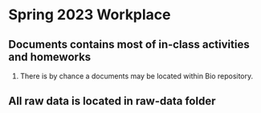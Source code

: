 # Spring 2023 Workplace
## Documents contains most of in-class activities and homeworks
1. There is by chance a documents may be located within Bio repository.
## All raw data is located in raw-data folder